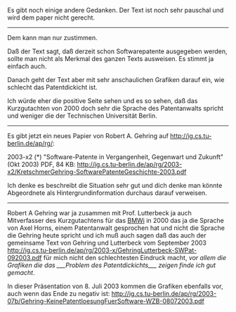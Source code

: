 Es gibt noch einige andere Gedanken. Der Text ist noch sehr pauschal und
wird dem paper nicht gerecht.

------------------------------------------------------------------------

Dem kann man nur zustimmen.

Daß der Text sagt, daß derzeit schon Softwarepatente ausgegeben werden,
sollte man nicht als Merkmal des ganzen Texts ausweisen. Es stimmt ja
einfach auch.

Danach geht der Text aber mit sehr anschaulichen Grafiken darauf ein,
wie schlecht das Patentdickicht ist.

Ich würde eher die positive Seite sehen und es so sehen, daß das
Kurzgutachten von 2000 doch sehr die Sprache des Patentanwalts spricht
und weniger die der Technischen Universität Berlin.

------------------------------------------------------------------------

Es gibt jetzt ein neues Papier von Robert A. Gehring auf
<http://ig.cs.tu-berlin.de/ap/rg/>:

2003-x2 (\*) \"Software-Patente in Vergangenheit, Gegenwart und
Zukunft\" (Okt 2003) PDF, 84 KB:
<http://ig.cs.tu-berlin.de/ap/rg/2003-x2/KretschmerGehring-SoftwarePatenteGeschichte-2003.pdf>

Ich denke es beschreibt die Situation sehr gut und dich denke man könnte
Abgeordnete als Hintergrundinformation durchaus darauf verweisen.

------------------------------------------------------------------------

Robert A Gehring war ja zusammen mit Prof. Lutterbeck ja auch
Mitverfasser des Kurzgutachtens für das [BMWi](BMWi "wikilink") in 2000
das ja die Sprache von Axel Horns, einem Patentanwalt gesprochen hat und
nicht die Sprache die Gehring heute spricht und ich muß auch sagen daß
das auch der gemeinsame Text von Gehring und Lutterbeck vom September
2003
<http://ig.cs.tu-berlin.de/ap/rg/2003-x/GehringLutterbeck-SWPat-092003.pdf>
für mich nicht den schlechtesten Eindruck macht, *vor allem die Grafiken
die das \_\_\_Problem des Patentdickichts\_\_\_ zeigen finde ich gut
gemacht*.

In dieser Präsentation von 8. Juli 2003 kommen die Grafiken ebenfalls
vor, auch wenn das Ende zu negativ ist:
<http://ig.cs.tu-berlin.de/ap/rg/2003-07b/Gehring-KeinePatentloesungFuerSoftware-WZB-08072003.pdf>
